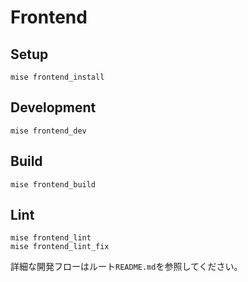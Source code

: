# Frontend

## Setup

```
mise frontend_install
```

## Development

```
mise frontend_dev
```

## Build

```
mise frontend_build
```

## Lint

```
mise frontend_lint
mise frontend_lint_fix
```

詳細な開発フローはルート`README.md`を参照してください。
